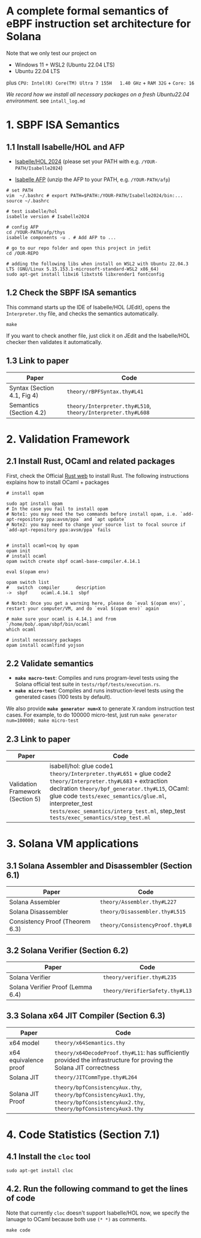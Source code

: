 # A complete formal semantics of eBPF instruction set architecture for Solana

Note that we only test our project on
- Windows 11 + WSL2 (Ubuntu 22.04 LTS)
- Ubuntu 22.04 LTS

plus `CPU: Intel(R) Core(TM) Ultra 7 155H   1.40 GHz` + `RAM 32G` + `Core: 16`

_We record how we install all necessary packages on a fresh Ubuntu22.04 environment._ see `intall_log.md`
# 1. SBPF ISA Semantics
## 1.1 Install Isabelle/HOL and AFP
- [Isabelle/HOL 2024](https://isabelle.in.tum.de/) (please set your PATH with e.g. `/YOUR-PATH/Isabelle2024`)

- [Isabelle AFP](https://www.isa-afp.org/download/) (unzip the AFP to your PATH, e.g. `/YOUR-PATH/afp`)

```shell
# set PATH 
vim  ~/.bashrc # export PATH=$PATH:/YOUR-PATH/Isabelle2024/bin:...
source ~/.bashrc

# test isabelle/hol
isabelle version # Isabelle2024

# config AFP
cd /YOUR-PATH/afp/thys
isabelle components -u . # Add AFP to ...

# go to our repo folder and open this project in jedit
cd /OUR-REPO

# adding the following libs when install on WSL2 with Ubuntu 22.04.3 LTS (GNU/Linux 5.15.153.1-microsoft-standard-WSL2 x86_64)
sudo apt-get install libxi6 libxtst6 libxrender1 fontconfig
```

## 1.2 Check the SBPF ISA semantics
This command starts up the IDE of Isabelle/HOL (JEdit), opens the `Interpreter.thy` file, and checks the semantics automatically.
```shell
make
```
If you want to check another file, just click it on JEdit and the Isabelle/HOL checker then validates it automatically.

## 1.3 Link to paper

| Paper      | Code      |
| ------------- | ------------- |
| Syntax (Section 4.1, Fig 4) | `theory/rBPFSyntax.thy#L41` |
| Semantics (Section 4.2) | `theory/Interpreter.thy#L510`, `theory/Interpreter.thy#L608` |

# 2. Validation Framework

## 2.1 Install Rust, OCaml and related packages

First, check the Official [Rust web](https://www.rust-lang.org/tools/install) to install Rust.
The following instructions explains how to install OCaml + packages
```shell
# install opam

sudo apt install opam
# In the case you fail to install opam
# Note1: you may need the two commands before install opam, i.e. `add-apt-repository ppa:avsm/ppa` and `apt update`
# Note2: you may need to change your source list to focal source if `add-apt-repository ppa:avsm/ppa` fails


# install ocaml+coq by opam
opam init
# install ocaml
opam switch create sbpf ocaml-base-compiler.4.14.1

eval $(opam env)

opam switch list
#   switch  compiler      description
->  sbpf     ocaml.4.14.1  sbpf

# Note3: Once you get a warning here, please do `eval $(opam env)`, restart your computer/VM, and do `eval $(opam env)` again

# make sure your ocaml is 4.14.1 and from `/home/bob/.opam/sbpf/bin/ocaml`
which ocaml

# install necessary packages
opam install ocamlfind yojson
```

## 2.2 Validate semantics
- **`make macro-test`**: Compiles and runs program-level tests using the Solana official test suite in `tests/rbpf/tests/execution.rs`.
- **`make micro-test`**: Compiles and runs instruction-level tests using the generated cases (100 tests by default).

We also provide **`make generator num=X`** to generate X random instruction test cases. For example, to do 100000 micro-test, just run `make generator num=100000; make micro-test`

## 2.3 Link to paper

| Paper      | Code      |
| ------------- | ------------- |
| Validation Framework (Section 5) | isabell/hol: glue code1 `theory/Interpreter.thy#L651` + glue code2 `theory/Interpreter.thy#L683` + extraction declration `theory/bpf_generator.thy#L15`, OCaml: glue code `tests/exec_semantics/glue.ml`, interpreter_test `tests/exec_semantics/interp_test.ml`, step_test `tests/exec_semantics/step_test.ml` |

# 3. Solana VM applications

## 3.1 Solana Assembler and Disassembler (Section 6.1)

| Paper      | Code      |
| ------------- | ------------- |
| Solana Assembler | `theory/Assembler.thy#L227` |
| Solana Disassembler | `theory/Disassembler.thy#L515` |
| Consistency Proof (Theorem 6.3) | `theory/ConsistencyProof.thy#L8` |


## 3.2 Solana Verifier (Section 6.2)

| Paper      | Code      |
| ------------- | ------------- |
| Solana Verifier | `theory/verifier.thy#L235` |
| Solana Verifier Proof (Lemma 6.4) | `theory/VerifierSafety.thy#L13` |

## 3.3 Solana x64 JIT Compiler (Section 6.3)

| Paper      | Code      |
| ------------- | ------------- |
| x64 model | `theory/x64Semantics.thy` |
| x64 equivalence proof | `theory/x64DecodeProof.thy#L11`: has sufficiently provided the infrastructure for proving the Solana JIT correctness |
| Solana JIT | `theory/JITCommType.thy#L264` |
| Solana JIT Proof | `theory/bpfConsistencyAux.thy`, `theory/bpfConsistencyAux1.thy`, `theory/bpfConsistencyAux2.thy`, `theory/bpfConsistencyAux3.thy` |


# 4. Code Statistics (Section 7.1)
## 4.1 Install the `cloc` tool
```shell
sudo apt-get install cloc
``` 
## 4.2. Run the following command to get the lines of code 
Note that currently `cloc` doesn't support Isabelle/HOL now, we specify the lanuage to OCaml because both use `(* *)` as comments.
```shell
make code
```
